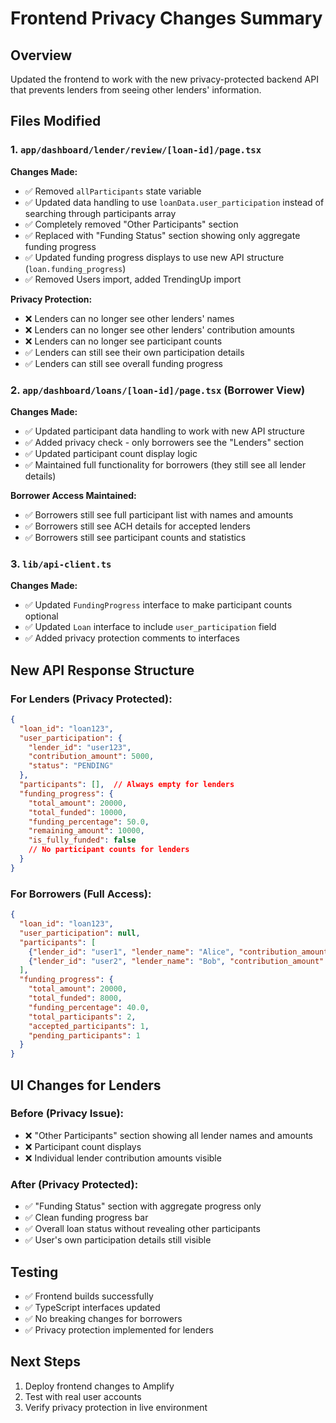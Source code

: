 # Frontend Privacy Changes Summary

## Overview
Updated the frontend to work with the new privacy-protected backend API that prevents lenders from seeing other lenders' information.

## Files Modified

### 1. `app/dashboard/lender/review/[loan-id]/page.tsx`
**Changes Made:**
- ✅ Removed `allParticipants` state variable
- ✅ Updated data handling to use `loanData.user_participation` instead of searching through participants array
- ✅ Completely removed "Other Participants" section
- ✅ Replaced with "Funding Status" section showing only aggregate funding progress
- ✅ Updated funding progress displays to use new API structure (`loan.funding_progress`)
- ✅ Removed Users import, added TrendingUp import

**Privacy Protection:**
- ❌ Lenders can no longer see other lenders' names
- ❌ Lenders can no longer see other lenders' contribution amounts
- ❌ Lenders can no longer see participant counts
- ✅ Lenders can still see their own participation details
- ✅ Lenders can still see overall funding progress

### 2. `app/dashboard/loans/[loan-id]/page.tsx` (Borrower View)
**Changes Made:**
- ✅ Updated participant data handling to work with new API structure
- ✅ Added privacy check - only borrowers see the "Lenders" section
- ✅ Updated participant count display logic
- ✅ Maintained full functionality for borrowers (they still see all lender details)

**Borrower Access Maintained:**
- ✅ Borrowers still see full participant list with names and amounts
- ✅ Borrowers still see ACH details for accepted lenders
- ✅ Borrowers still see participant counts and statistics

### 3. `lib/api-client.ts`
**Changes Made:**
- ✅ Updated `FundingProgress` interface to make participant counts optional
- ✅ Updated `Loan` interface to include `user_participation` field
- ✅ Added privacy protection comments to interfaces

## New API Response Structure

### For Lenders (Privacy Protected):
```json
{
  "loan_id": "loan123",
  "user_participation": {
    "lender_id": "user123",
    "contribution_amount": 5000,
    "status": "PENDING"
  },
  "participants": [],  // Always empty for lenders
  "funding_progress": {
    "total_amount": 20000,
    "total_funded": 10000,
    "funding_percentage": 50.0,
    "remaining_amount": 10000,
    "is_fully_funded": false
    // No participant counts for lenders
  }
}
```

### For Borrowers (Full Access):
```json
{
  "loan_id": "loan123",
  "user_participation": null,
  "participants": [
    {"lender_id": "user1", "lender_name": "Alice", "contribution_amount": 5000},
    {"lender_id": "user2", "lender_name": "Bob", "contribution_amount": 3000}
  ],
  "funding_progress": {
    "total_amount": 20000,
    "total_funded": 8000,
    "funding_percentage": 40.0,
    "total_participants": 2,
    "accepted_participants": 1,
    "pending_participants": 1
  }
}
```

## UI Changes for Lenders

### Before (Privacy Issue):
- ❌ "Other Participants" section showing all lender names and amounts
- ❌ Participant count displays
- ❌ Individual lender contribution amounts visible

### After (Privacy Protected):
- ✅ "Funding Status" section with aggregate progress only
- ✅ Clean funding progress bar
- ✅ Overall loan status without revealing other participants
- ✅ User's own participation details still visible

## Testing
- ✅ Frontend builds successfully
- ✅ TypeScript interfaces updated
- ✅ No breaking changes for borrowers
- ✅ Privacy protection implemented for lenders

## Next Steps
1. Deploy frontend changes to Amplify
2. Test with real user accounts
3. Verify privacy protection in live environment